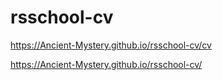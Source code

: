 # rsschool-cv

https://Ancient-Mystery.github.io/rsschool-cv/cv

https://Ancient-Mystery.github.io/rsschool-cv/
